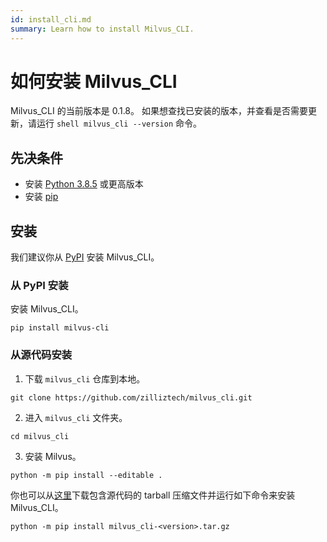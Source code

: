 ```yaml
---
id: install_cli.md
summary: Learn how to install Milvus_CLI.
---
```


# 如何安装 Milvus_CLI

Milvus_CLI 的当前版本是 0.1.8。
如果想查找已安装的版本，并查看是否需要更新，请运行 `shell milvus_cli --version` 命令。

## 先决条件

- 安装 [Python 3.8.5](https://www.python.org/downloads/release/python-385/) 或更高版本
- 安装 [pip](https://pip.pypa.io/en/stable/installation/)

## 安装

我们建议你从 [PyPI](https://pypi.org/project/milvus-cli/) 安装 Milvus_CLI。

### 从 PyPI 安装

安装 Milvus_CLI。

```shell
pip install milvus-cli
```

### 从源代码安装

1. 下载 `milvus_cli` 仓库到本地。

```shell
git clone https://github.com/zilliztech/milvus_cli.git
```

2. 进入 `milvus_cli` 文件夹。

```shell
cd milvus_cli
```

3. 安装 Milvus。

```shell
python -m pip install --editable .
```

你也可以从<a href="https://github.com/zilliztech/milvus_cli/releases">这里</a>下载包含源代码的 tarball 压缩文件并运行如下命令来安装 Milvus_CLI。

```shell
python -m pip install milvus_cli-<version>.tar.gz
```

